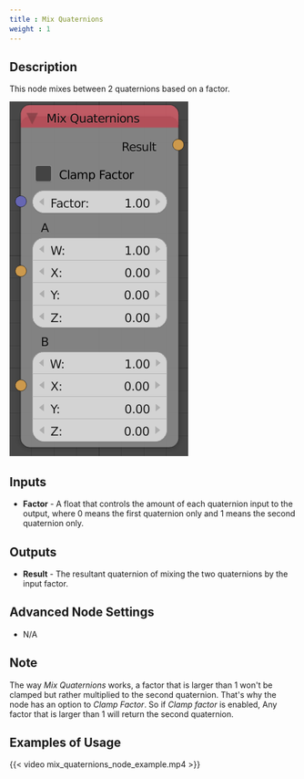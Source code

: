 ```yaml
---
title : Mix Quaternions
weight : 1
---
```


## Description

This node mixes between 2 quaternions based on a factor.

![image](mix_quaternions_node.png)

## Inputs

- **Factor** - A float that controls the amount of each quaternion
    input to the output, where 0 means the first quaternion only and 1
    means the second quaternion only.

## Outputs

- **Result** - The resultant quaternion of mixing the two quaternions
    by the input factor.

## Advanced Node Settings

- N/A

## Note

The way *Mix Quaternions* works, a factor that is larger than 1 won't be
clamped but rather multiplied to the second quaternion. That's why the
node has an option to *Clamp Factor*. So if *Clamp factor* is enabled,
Any factor that is larger than 1 will return the second quaternion.

## Examples of Usage

{{< video mix_quaternions_node_example.mp4 >}}
